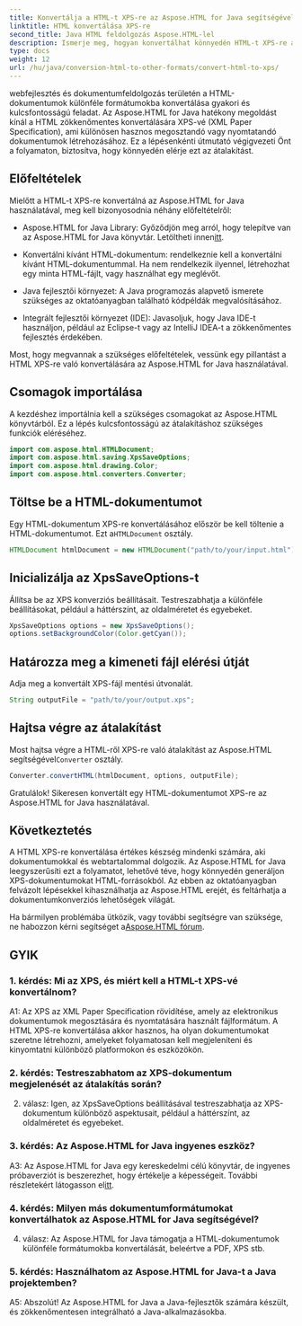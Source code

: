 ```yaml
---
title: Konvertálja a HTML-t XPS-re az Aspose.HTML for Java segítségével
linktitle: HTML konvertálása XPS-re
second_title: Java HTML feldolgozás Aspose.HTML-lel
description: Ismerje meg, hogyan konvertálhat könnyedén HTML-t XPS-re az Aspose.HTML for Java segítségével. Könnyedén hozhat létre többplatformos dokumentumokat.
type: docs
weight: 12
url: /hu/java/conversion-html-to-other-formats/convert-html-to-xps/
---
```

webfejlesztés és dokumentumfeldolgozás területén a HTML-dokumentumok különféle formátumokba konvertálása gyakori és kulcsfontosságú feladat. Az Aspose.HTML for Java hatékony megoldást kínál a HTML zökkenőmentes konvertálására XPS-vé (XML Paper Specification), ami különösen hasznos megosztandó vagy nyomtatandó dokumentumok létrehozásához. Ez a lépésenkénti útmutató végigvezeti Önt a folyamaton, biztosítva, hogy könnyedén elérje ezt az átalakítást.

## Előfeltételek

Mielőtt a HTML-t XPS-re konvertálná az Aspose.HTML for Java használatával, meg kell bizonyosodnia néhány előfeltételről:

-  Aspose.HTML for Java Library: Győződjön meg arról, hogy telepítve van az Aspose.HTML for Java könyvtár. Letöltheti innen[itt](https://releases.aspose.com/html/java/).

- Konvertálni kívánt HTML-dokumentum: rendelkeznie kell a konvertálni kívánt HTML-dokumentummal. Ha nem rendelkezik ilyennel, létrehozhat egy minta HTML-fájlt, vagy használhat egy meglévőt.

- Java fejlesztői környezet: A Java programozás alapvető ismerete szükséges az oktatóanyagban található kódpéldák megvalósításához.

- Integrált fejlesztői környezet (IDE): Javasoljuk, hogy Java IDE-t használjon, például az Eclipse-t vagy az IntelliJ IDEA-t a zökkenőmentes fejlesztés érdekében.

Most, hogy megvannak a szükséges előfeltételek, vessünk egy pillantást a HTML XPS-re való konvertálására az Aspose.HTML for Java használatával.

## Csomagok importálása

A kezdéshez importálnia kell a szükséges csomagokat az Aspose.HTML könyvtárból. Ez a lépés kulcsfontosságú az átalakításhoz szükséges funkciók eléréséhez.

```java
import com.aspose.html.HTMLDocument;
import com.aspose.html.saving.XpsSaveOptions;
import com.aspose.html.drawing.Color;
import com.aspose.html.converters.Converter;
```

## Töltse be a HTML-dokumentumot

 Egy HTML-dokumentum XPS-re konvertálásához először be kell töltenie a HTML-dokumentumot. Ezt a`HTMLDocument` osztály.

```java
HTMLDocument htmlDocument = new HTMLDocument("path/to/your/input.html");
```

## Inicializálja az XpsSaveOptions-t

Állítsa be az XPS konverziós beállításait. Testreszabhatja a különféle beállításokat, például a háttérszínt, az oldalméretet és egyebeket.

```java
XpsSaveOptions options = new XpsSaveOptions();
options.setBackgroundColor(Color.getCyan());
```

## Határozza meg a kimeneti fájl elérési útját

Adja meg a konvertált XPS-fájl mentési útvonalát.

```java
String outputFile = "path/to/your/output.xps";
```

## Hajtsa végre az átalakítást

Most hajtsa végre a HTML-ről XPS-re való átalakítást az Aspose.HTML segítségével`Converter` osztály.

```java
Converter.convertHTML(htmlDocument, options, outputFile);
```

Gratulálok! Sikeresen konvertált egy HTML-dokumentumot XPS-re az Aspose.HTML for Java használatával.

## Következtetés

A HTML XPS-re konvertálása értékes készség mindenki számára, aki dokumentumokkal és webtartalommal dolgozik. Az Aspose.HTML for Java leegyszerűsíti ezt a folyamatot, lehetővé téve, hogy könnyedén generáljon XPS-dokumentumokat HTML-forrásokból. Az ebben az oktatóanyagban felvázolt lépésekkel kihasználhatja az Aspose.HTML erejét, és feltárhatja a dokumentumkonverziós lehetőségek világát.

 Ha bármilyen problémába ütközik, vagy további segítségre van szüksége, ne habozzon kérni segítséget a[Aspose.HTML fórum](https://forum.aspose.com/).

## GYIK

### 1. kérdés: Mi az XPS, és miért kell a HTML-t XPS-vé konvertálnom?

A1: Az XPS az XML Paper Specification rövidítése, amely az elektronikus dokumentumok megosztására és nyomtatására használt fájlformátum. A HTML XPS-re konvertálása akkor hasznos, ha olyan dokumentumokat szeretne létrehozni, amelyeket folyamatosan kell megjeleníteni és kinyomtatni különböző platformokon és eszközökön.

### 2. kérdés: Testreszabhatom az XPS-dokumentum megjelenését az átalakítás során?

2. válasz: Igen, az XpsSaveOptions beállításával testreszabhatja az XPS-dokumentum különböző aspektusait, például a háttérszínt, az oldalméretet és egyebeket.

### 3. kérdés: Az Aspose.HTML for Java ingyenes eszköz?

 A3: Az Aspose.HTML for Java egy kereskedelmi célú könyvtár, de ingyenes próbaverziót is beszerezhet, hogy értékelje a képességeit. További részletekért látogasson el[itt](https://releases.aspose.com/html/java).

### 4. kérdés: Milyen más dokumentumformátumokat konvertálhatok az Aspose.HTML for Java segítségével?

4. válasz: Az Aspose.HTML for Java támogatja a HTML-dokumentumok különféle formátumokba konvertálását, beleértve a PDF, XPS stb.

### 5. kérdés: Használhatom az Aspose.HTML for Java-t a Java projektemben?

A5: Abszolút! Az Aspose.HTML for Java a Java-fejlesztők számára készült, és zökkenőmentesen integrálható a Java-alkalmazásokba.